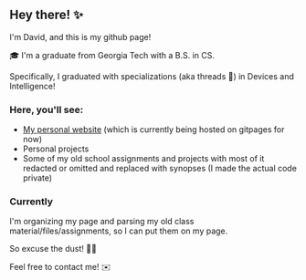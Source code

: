 ## Hey there! ✨
I'm David, and this is my github page!

🎓 I'm a graduate from Georgia Tech with a B.S. in CS.

Specifically, I graduated with specializations (aka threads 🧵) in Devices and Intelligence!

### Here, you'll see:
- [My personal website](https://d-lee-te.github.io/) (which is currently being hosted on gitpages for now)
- Personal projects
- Some of my old school assignments and projects with most of it redacted or omitted and replaced with synopses (I made the actual code private)

### Currently
I'm organizing my page and parsing my old class material/files/assignments, so I can put them on my page.

So excuse the dust! 🧹💨

Feel free to contact me! ✉️
